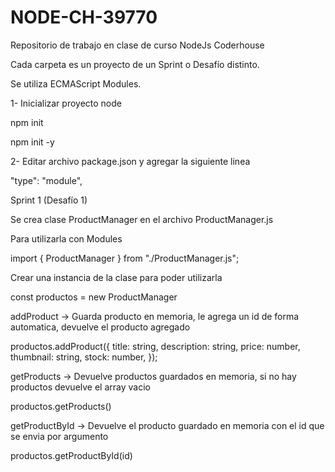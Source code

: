 # NODE-CH-39770

Repositorio de trabajo en clase de curso NodeJs Coderhouse

Cada carpeta es un proyecto de un Sprint o Desafío distinto.

Se utiliza ECMAScript Modules.

1- Inicializar proyecto node

npm init

npm init -y

2- Editar archivo package.json y agregar la siguiente linea

"type": "module",

Sprint 1 (Desafío 1)

Se crea clase ProductManager en el archivo ProductManager.js

Para utilizarla con Modules

import { ProductManager } from "./ProductManager.js";

Crear una instancia de la clase para poder utilizarla

const productos = new ProductManager

addProduct -> Guarda producto en memoria, le agrega un id de forma automatica, devuelve el producto agregado

productos.addProduct({
title: string,
description: string,
price: number,
thumbnail: string,
stock: number,
});

getProducts -> Devuelve productos guardados en memoria, si no hay productos devuelve el array vacio

productos.getProducts()

getProductById -> Devuelve el producto guardado en memoria con el id que se envia por argumento

productos.getProductById(id)
